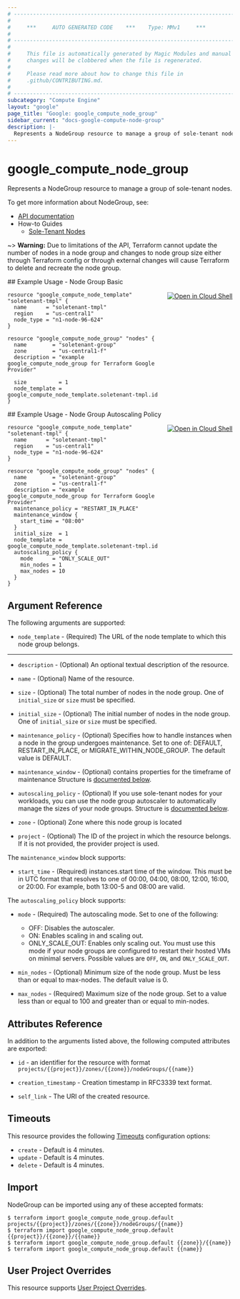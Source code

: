 ```yaml
---
# ----------------------------------------------------------------------------
#
#     ***     AUTO GENERATED CODE    ***    Type: MMv1     ***
#
# ----------------------------------------------------------------------------
#
#     This file is automatically generated by Magic Modules and manual
#     changes will be clobbered when the file is regenerated.
#
#     Please read more about how to change this file in
#     .github/CONTRIBUTING.md.
#
# ----------------------------------------------------------------------------
subcategory: "Compute Engine"
layout: "google"
page_title: "Google: google_compute_node_group"
sidebar_current: "docs-google-compute-node-group"
description: |-
  Represents a NodeGroup resource to manage a group of sole-tenant nodes.
---
```


# google\_compute\_node\_group

Represents a NodeGroup resource to manage a group of sole-tenant nodes.


To get more information about NodeGroup, see:

* [API documentation](https://cloud.google.com/compute/docs/reference/rest/v1/nodeGroups)
* How-to Guides
    * [Sole-Tenant Nodes](https://cloud.google.com/compute/docs/nodes/)

~> **Warning:** Due to limitations of the API, Terraform cannot update the
number of nodes in a node group and changes to node group size either
through Terraform config or through external changes will cause
Terraform to delete and recreate the node group.

<div class = "oics-button" style="float: right; margin: 0 0 -15px">
  <a href="https://console.cloud.google.com/cloudshell/open?cloudshell_git_repo=https%3A%2F%2Fgithub.com%2Fterraform-google-modules%2Fdocs-examples.git&cloudshell_working_dir=node_group_basic&cloudshell_image=gcr.io%2Fgraphite-cloud-shell-images%2Fterraform%3Alatest&open_in_editor=main.tf&cloudshell_print=.%2Fmotd&cloudshell_tutorial=.%2Ftutorial.md" target="_blank">
    <img alt="Open in Cloud Shell" src="//gstatic.com/cloudssh/images/open-btn.svg" style="max-height: 44px; margin: 32px auto; max-width: 100%;">
  </a>
</div>
## Example Usage - Node Group Basic


```hcl
resource "google_compute_node_template" "soletenant-tmpl" {
  name      = "soletenant-tmpl"
  region    = "us-central1"
  node_type = "n1-node-96-624"
}

resource "google_compute_node_group" "nodes" {
  name        = "soletenant-group"
  zone        = "us-central1-f"
  description = "example google_compute_node_group for Terraform Google Provider"

  size          = 1
  node_template = google_compute_node_template.soletenant-tmpl.id
}
```
<div class = "oics-button" style="float: right; margin: 0 0 -15px">
  <a href="https://console.cloud.google.com/cloudshell/open?cloudshell_git_repo=https%3A%2F%2Fgithub.com%2Fterraform-google-modules%2Fdocs-examples.git&cloudshell_working_dir=node_group_autoscaling_policy&cloudshell_image=gcr.io%2Fgraphite-cloud-shell-images%2Fterraform%3Alatest&open_in_editor=main.tf&cloudshell_print=.%2Fmotd&cloudshell_tutorial=.%2Ftutorial.md" target="_blank">
    <img alt="Open in Cloud Shell" src="//gstatic.com/cloudssh/images/open-btn.svg" style="max-height: 44px; margin: 32px auto; max-width: 100%;">
  </a>
</div>
## Example Usage - Node Group Autoscaling Policy


```hcl
resource "google_compute_node_template" "soletenant-tmpl" {
  name      = "soletenant-tmpl"
  region    = "us-central1"
  node_type = "n1-node-96-624"
}

resource "google_compute_node_group" "nodes" {
  name        = "soletenant-group"
  zone        = "us-central1-f"
  description = "example google_compute_node_group for Terraform Google Provider"
  maintenance_policy = "RESTART_IN_PLACE"
  maintenance_window {
    start_time = "08:00"
  }
  initial_size  = 1
  node_template = google_compute_node_template.soletenant-tmpl.id
  autoscaling_policy {
    mode      = "ONLY_SCALE_OUT"
    min_nodes = 1
    max_nodes = 10
  }
}
```

## Argument Reference

The following arguments are supported:


* `node_template` -
  (Required)
  The URL of the node template to which this node group belongs.


- - -


* `description` -
  (Optional)
  An optional textual description of the resource.

* `name` -
  (Optional)
  Name of the resource.

* `size` -
  (Optional)
  The total number of nodes in the node group. One of `initial_size` or `size` must be specified.

* `initial_size` -
  (Optional)
  The initial number of nodes in the node group. One of `initial_size` or `size` must be specified.

* `maintenance_policy` -
  (Optional)
  Specifies how to handle instances when a node in the group undergoes maintenance. Set to one of: DEFAULT, RESTART_IN_PLACE, or MIGRATE_WITHIN_NODE_GROUP. The default value is DEFAULT.

* `maintenance_window` -
  (Optional)
  contains properties for the timeframe of maintenance
  Structure is [documented below](#nested_maintenance_window).

* `autoscaling_policy` -
  (Optional)
  If you use sole-tenant nodes for your workloads, you can use the node
  group autoscaler to automatically manage the sizes of your node groups.
  Structure is [documented below](#nested_autoscaling_policy).

* `zone` -
  (Optional)
  Zone where this node group is located

* `project` - (Optional) The ID of the project in which the resource belongs.
    If it is not provided, the provider project is used.


<a name="nested_maintenance_window"></a>The `maintenance_window` block supports:

* `start_time` -
  (Required)
  instances.start time of the window. This must be in UTC format that resolves to one of 00:00, 04:00, 08:00, 12:00, 16:00, or 20:00. For example, both 13:00-5 and 08:00 are valid.

<a name="nested_autoscaling_policy"></a>The `autoscaling_policy` block supports:

* `mode` -
  (Required)
  The autoscaling mode. Set to one of the following:
    - OFF: Disables the autoscaler.
    - ON: Enables scaling in and scaling out.
    - ONLY_SCALE_OUT: Enables only scaling out.
    You must use this mode if your node groups are configured to
    restart their hosted VMs on minimal servers.
  Possible values are `OFF`, `ON`, and `ONLY_SCALE_OUT`.

* `min_nodes` -
  (Optional)
  Minimum size of the node group. Must be less
  than or equal to max-nodes. The default value is 0.

* `max_nodes` -
  (Required)
  Maximum size of the node group. Set to a value less than or equal
  to 100 and greater than or equal to min-nodes.

## Attributes Reference

In addition to the arguments listed above, the following computed attributes are exported:

* `id` - an identifier for the resource with format `projects/{{project}}/zones/{{zone}}/nodeGroups/{{name}}`

* `creation_timestamp` -
  Creation timestamp in RFC3339 text format.
* `self_link` - The URI of the created resource.


## Timeouts

This resource provides the following
[Timeouts](/docs/configuration/resources.html#timeouts) configuration options:

- `create` - Default is 4 minutes.
- `update` - Default is 4 minutes.
- `delete` - Default is 4 minutes.

## Import


NodeGroup can be imported using any of these accepted formats:

```
$ terraform import google_compute_node_group.default projects/{{project}}/zones/{{zone}}/nodeGroups/{{name}}
$ terraform import google_compute_node_group.default {{project}}/{{zone}}/{{name}}
$ terraform import google_compute_node_group.default {{zone}}/{{name}}
$ terraform import google_compute_node_group.default {{name}}
```

## User Project Overrides

This resource supports [User Project Overrides](https://www.terraform.io/docs/providers/google/guides/provider_reference.html#user_project_override).
